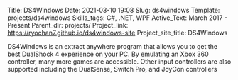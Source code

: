 Title: DS4Windows
Date: 2021-03-10 19:08
Slug: ds4windows
Template: projects/ds4windows
Skills_tags: C#, .NET, WPF
Active_Text: March 2017 - Present
Parent_dir: projects/
Project_link: https://ryochan7.github.io/ds4windows-site
Project_site_title: DS4Windows


DS4Windows is an extract anywhere program that allows you to get the best DualShock
4 experience on your PC. By emulating an Xbox 360 controller, many more games are
accessible. Other input controllers are also supported including the DualSense,
Switch Pro, and JoyCon controllers

